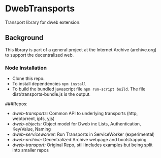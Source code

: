 # DwebTransports
Transport library for dweb extension.

## Background
This library is part of a general project at the Internet Archive (archive.org) 
to support the decentralized web.

### Node Installation
* Clone this repo. 
* To install dependencies `npm install`
* To build the bundled javascript file `npm run-script build`. The file dist/transports-bundle.js is the output.

###Repos:
* *dweb-transports:* Common API to underlying transports (http, webtorrent, ipfs, yjs)
* *dweb-objects:* Object model for Dweb inc Lists, Authentication, Key/Value, Naming
* *dweb-serviceworker:* Run Transports in ServiceWorker (experimental)
* *dweb-archive:* Decentralized Archive webpage and bootstrapping 
* *dweb-transport:* Original Repo, still includes examples but being split into smaller repos
